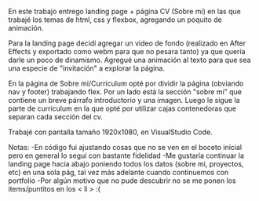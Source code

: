 En este trabajo entrego landing page + página CV (Sobre mi) en las que trabajé los temas de html, css y flexbox, agregando un poquito de animación. 

Para la landing page decidí agregar un video de fondo (realizado en After Effects y exportado como webm para que no pesara tanto) ya que quería darle un poco de dinamismo. Agregué una animación al texto para que sea una especie de "invitación" a explorar la página. 

En la página de Sobre mi/Curriculum opté por dividir la página (obviando nav y footer) trabajando flex. Por un lado está la sección "sobre mi" que contiene un breve párrafo introductorio y una imagen. Luego le sigue la parte de curriculum en la que opté por utilizar cajas contenedoras que separan cada sección del cv.

Trabajé con pantalla tamaño 1920x1080, en VisualStudio Code. 

Notas: 
-En código fui ajustando cosas que no se ven en el boceto inicial pero en general lo seguí con bastante fidelidad
-Me gustaría continuar la landing page hacia abajo poniendo todos los datos (sobre mi, proyectos, etc) en una sola pág, tal vez más adelante cuando continuemos con portfolio
-Por algún motivo que no pude descubrir no se me ponen los items/puntitos en los < li > :(

